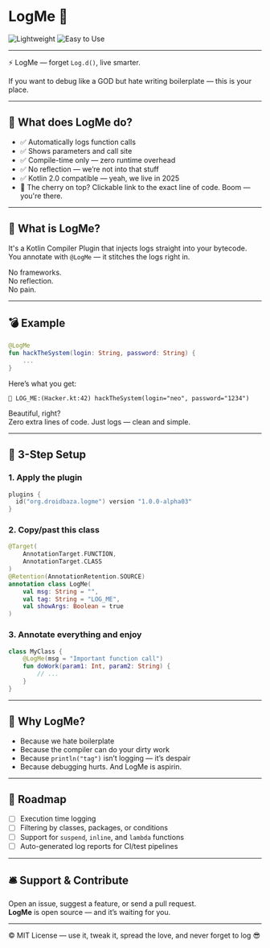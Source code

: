 # LogMe 🚀

![Lightweight](https://img.shields.io/badge/Weight-Lightweight-brightgreen)  ![Easy to Use](https://img.shields.io/badge/Usage-Simple-blue)

---
⚡️ LogMe — forget `Log.d()`, live smarter.

If you want to debug like a GOD but hate writing boilerplate — this is your place.

---

## 🤘 What does LogMe do?

- ✅ Automatically logs function calls  
- ✅ Shows parameters and call site  
- ✅ Compile-time only — zero runtime overhead  
- ✅ No reflection — we’re not into that stuff  
- ✅ Kotlin 2.0 compatible — yeah, we live in 2025
- 🍒 The cherry on top? Clickable link to the exact line of code. Boom — you're there.

---

## 🦾 What is LogMe?

It's a Kotlin Compiler Plugin that injects logs straight into your bytecode.  
You annotate with `@LogMe` — it stitches the logs right in.

No frameworks.  
No reflection.  
No pain.

---

## 💣 Example

```kotlin
@LogMe
fun hackTheSystem(login: String, password: String) {
    ...
}
```

Here’s what you get:

```
🚀 LOG_ME:(Hacker.kt:42) hackTheSystem(login="neo", password="1234")
```

Beautiful, right?  
Zero extra lines of code. Just logs — clean and simple.

---

## 🧪 3-Step Setup

### 1. Apply the plugin

```kotlin
plugins {
  id("org.droidbaza.logme") version "1.0.0-alpha03"
}
```

### 2. Copy/past this class

```kotlin
@Target(
    AnnotationTarget.FUNCTION,
    AnnotationTarget.CLASS
)
@Retention(AnnotationRetention.SOURCE)
annotation class LogMe(
    val msg: String = "",
    val tag: String = "LOG_ME",
    val showArgs: Boolean = true
)
```

### 3. Annotate everything and enjoy

```kotlin
class MyClass {
    @LogMe(msg = "Important function call")
    fun doWork(param1: Int, param2: String) {
        // ...
    }
}
```

---

## 🧨 Why LogMe?

- Because we hate boilerplate  
- Because the compiler can do your dirty work  
- Because `println("tag")` isn’t logging — it’s despair  
- Because debugging hurts. And LogMe is aspirin.

---

## 📌 Roadmap

- [ ] Execution time logging  
- [ ] Filtering by classes, packages, or conditions  
- [ ] Support for `suspend`, `inline`, and `lambda` functions  
- [ ] Auto-generated log reports for CI/test pipelines  

---

## 🛎 Support & Contribute

Open an issue, suggest a feature, or send a pull request.  
**LogMe** is open source — and it’s waiting for you.

---

© MIT License — use it, tweak it, spread the love, and never forget to log 😎
